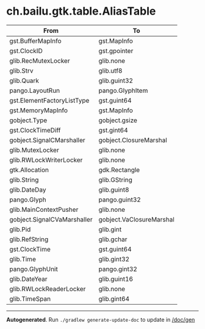# ch.bailu.gtk.table.AliasTable

| From                           | To
|--------------------------------|---
| gst.BufferMapInfo              | gst.MapInfo
| gst.ClockID                    | gst.gpointer
| glib.RecMutexLocker            | glib.none
| glib.Strv                      | glib.utf8
| glib.Quark                     | glib.guint32
| pango.LayoutRun                | pango.GlyphItem
| gst.ElementFactoryListType     | gst.guint64
| gst.MemoryMapInfo              | gst.MapInfo
| gobject.Type                   | gobject.gsize
| gst.ClockTimeDiff              | gst.gint64
| gobject.SignalCMarshaller      | gobject.ClosureMarshal
| glib.MutexLocker               | glib.none
| glib.RWLockWriterLocker        | glib.none
| gtk.Allocation                 | gdk.Rectangle
| glib.String                    | glib.GString
| glib.DateDay                   | glib.guint8
| pango.Glyph                    | pango.guint32
| glib.MainContextPusher         | glib.none
| gobject.SignalCVaMarshaller    | gobject.VaClosureMarshal
| glib.Pid                       | glib.gint
| glib.RefString                 | glib.gchar
| gst.ClockTime                  | gst.guint64
| glib.Time                      | glib.gint32
| pango.GlyphUnit                | pango.gint32
| glib.DateYear                  | glib.guint16
| glib.RWLockReaderLocker        | glib.none
| glib.TimeSpan                  | glib.gint64

---
**Autogenerated**. Run `./gradlew generate-update-doc` to update in [/doc/gen](/doc/gen)
